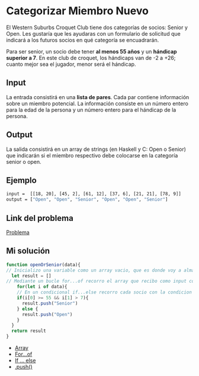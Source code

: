 # Categorizar Miembro Nuevo

El Western Suburbs Croquet Club tiene dos categorías de socios: Senior y Open. Les gustaría que les ayudaras con un formulario de solicitud que indicará a los futuros socios en qué categoría se encuadrarán.

Para ser senior, un socio debe tener **al menos 55 años** y un **hándicap superior a 7**. En este club de croquet, los hándicaps van de -2 a +26; cuanto mejor sea el jugador, menor será el hándicap.

## Input

La entrada consistirá en una **lista de pares**. Cada par contiene información sobre un miembro potencial. La información consiste en un número entero para la edad de la persona y un número entero para el hándicap de la persona.

## Output

La salida consistirá en un array de strings (en Haskell y C: Open o Senior) que indicarán si el miembro respectivo debe colocarse en la categoría senior o open.

## Ejemplo

```bash
input =  [[18, 20], [45, 2], [61, 12], [37, 6], [21, 21], [78, 9]]
output = ["Open", "Open", "Senior", "Open", "Open", "Senior"]
```

## Link del problema

[Problema](https://www.codewars.com/kata/5502c9e7b3216ec63c0001aa/train/javascript)

## Mi solución

```js
function openOrSenior(data){
// Inicializo una variable como un array vacio, que es donde voy a almacenar las categorias de los socios
  let result = []
// Mediante un bucle for...of recorro el array que recibo como input con las edades y handicaps de los socios
    for(let i of data){
    // En un condicional if...else recorro cada socio con la condicion que sea mayor o igual que 55 y tenga un handicap mayor a 7 siendo asi socios "Senior" pusheandolos al array, de lo contrario seran socios "Open" que tambien seran pusheados al array.
    if(i[0] >= 55 && i[1] > 7){
      result.push("Senior")
    } else {
      result.push("Open")
    }
  }
  return result
}
```

-   [Array](https://developer.mozilla.org/es/docs/Web/JavaScript/Reference/Global_Objects/Array)
-   [For...of](https://developer.mozilla.org/es/docs/Web/JavaScript/Reference/Statements/for...of)
-   [If ... else](https://developer.mozilla.org/es/docs/Web/JavaScript/Reference/Statements/if...else)
-   [.push()](https://developer.mozilla.org/es/docs/Web/JavaScript/Reference/Global_Objects/Array/push)
